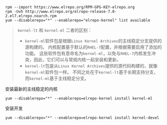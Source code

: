 ```
rpm --import https://www.elrepo.org/RPM-GPG-KEY-elrepo.org
rpm -Uvh http://www.elrepo.org/elrepo-release-7.0-2.el7.elrepo.noarch.rpm
yum --disablerepo="*" --enablerepo="elrepo-kernel" list available
```

> `kernel-lt` 和 `kernel-ml` 二者的区别：
>
> - `kernel-ml`软件包是根据`Linux Kernel Archives`的主线稳定分支提供的源构建的。 内核配置基于默认的`RHEL-7`配置，并根据需要启用了添加的功能。 这些软件包有意命名为`kernel-ml`，以免与`RHEL-7`内核发生冲突，因此，它们可以与常规内核一起安装和更新。
> - `kernel-lt`包是从`Linux Kernel Archives`提供的源代码构建的，就像`kernel-ml`软件包一样。 不同之处在于`kernel-lt`基于长期支持分支，而`kernel-ml`基于主线稳定分支。

安装最新的主线稳定的内核

```
yum --disablerepo="*" --enablerepo=elrepo-kernel install kernel-ml
```

安装开发

```
yum --disablerepo="*" --enablerepo=elrepo-kernel install kernel-devel
```



